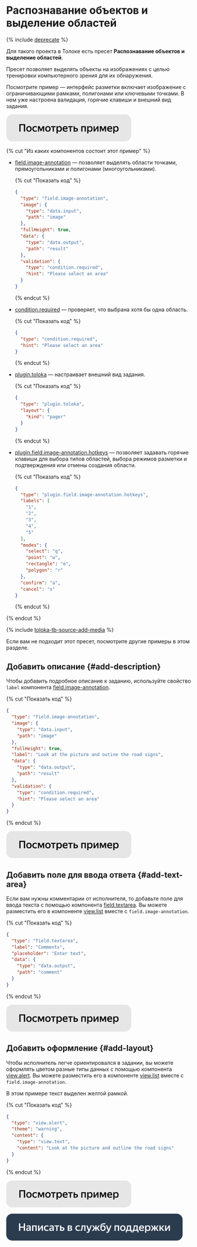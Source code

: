 # Распознавание объектов и выделение областей

{% include [deprecate](../../_includes/deprecate.md) %}

Для такого проекта в Толоке есть пресет **Распознавание объектов и выделение областей**.

Пресет позволяет выделять объекты на изображениях с целью тренировки компьютерного зрения для их обнаружения.

Посмотрите пример — интерфейс разметки включает изображение с ограничивающими рамками, полигонами или ключевыми точками. В нем уже настроена валидация, горячие клавиши и внешний вид задания.

[![](../_images/buttons/view-example.svg)](https://ya.cc/t/ajl1SJ1d3ttCsE)

{% cut "Из каких компонентов состоит этот пример" %}

- [field.image-annotation](../reference/field.image-annotation.md) — позволяет выделять области точками, прямоугольниками и полигонами (многоугольниками).

  {% cut "Показать код" %}

  ```json
  {
    "type": "field.image-annotation",
    "image": {
      "type": "data.input",
      "path": "image"
    },
    "fullHeight": true,
    "data": {
      "type": "data.output",
      "path": "result"
    },
    "validation": {
      "type": "condition.required",
      "hint": "Please select an area"
    }
  }
  ```
  {% endcut %}

- [condition.required](../reference/condition.required.md) — проверяет, что выбрана хотя бы одна область.

  {% cut "Показать код" %}

  ```json
  {
    "type": "condition.required",
    "hint": "Please select an area"
  }
  ```

  {% endcut %}

- [plugin.toloka](../reference/plugin.toloka.md) — настраивает внешний вид задания.

  {% cut "Показать код" %}

  ```json
  {
    "type": "plugin.toloka",
    "layout": {
      "kind": "pager"
    }
  }
  ```

  {% endcut %}

- [plugin.field.image-annotation.hotkeys](../reference/plugin.field.image-annotation.hotkeys.md) — позволяет задавать горячие клавиши для выбора типов областей, выбора режимов разметки и подтверждения или отмены создания области.

  {% cut "Показать код" %}

  ```json
  {
    "type": "plugin.field.image-annotation.hotkeys",
    "labels": [
      "1",
      "2",
      "3",
      "4",
      "5"
    ],
    "modes": {
      "select": "q",
      "point": "w",
      "rectangle": "e",
      "polygon": "r"
    },
    "confirm": "a",
    "cancel": "s"
  }
  ```

  {% endcut %}

{% endcut %}

{% include [toloka-tb-source-add-media](../_includes/toloka-tb-source/id-toloka-tb-source/add-media.md) %}

Если вам не подходит этот пресет, посмотрите другие примеры в этом разделе.

## Добавить описание {#add-description}

Чтобы добавить подробное описание к заданию, используйте свойство `label` компонента [field.image-annotation](../reference/field.image-annotation.md).

{% cut "Показать код" %}

```json
{
  "type": "field.image-annotation",
  "image": {
    "type": "data.input",
    "path": "image"
  },
  "fullHeight": true,
  "label": "Look at the picture and outine the road signs",
  "data": {
    "type": "data.output",
    "path": "result"
  },
  "validation": {
    "type": "condition.required",
    "hint": "Please select an area"
  }
}
```

{% endcut %}

[![](../_images/buttons/view-example.svg)](https://ya.cc/t/J3wI38wh3ttCtn)

## Добавить поле для ввода ответа {#add-text-area}

Если вам нужны комментарии от исполнителя, то добавьте поле для ввода текста с помощью компонента [field.textarea](../reference/field.textarea.md). Вы можете разместить его в компоненте [view.list](../reference/view.list.md) вместе с `field.image-annotation`.

{% cut "Показать код" %}

```json
{
  "type": "field.textarea",
  "label": "Comments",
  "placeholder": "Enter text",
  "data": {
    "type": "data.output",
    "path": "comment"
  }
}
```

{% endcut %}

[![](../_images/buttons/view-example.svg)](https://ya.cc/t/PWIhgNqi3ttCvX)

## Добавить оформление {#add-layout}

Чтобы исполнитель легче ориентировался в задании, вы можете оформлять цветом разные типы данных с помощью компонента [view.alert](../reference/view.alert.md). Вы можете разместить его в компоненте [view.list](../reference/view.list.md) вместе с `field.image-annotation`.

В этом примере текст выделен желтой рамкой.

{% cut "Показать код" %}

```json
{
  "type": "view.alert",
  "theme": "warning",
  "content": {
    "type": "view.text",
    "content": "Look at the picture and outline the road signs"
  }
}
```

{% endcut %}

[![](../_images/buttons/view-example.svg)](https://ya.cc/t/CD_JTa4r3ttCx9)

[![image](../_images/buttons/contact-support.svg)](../concepts/support.md)
